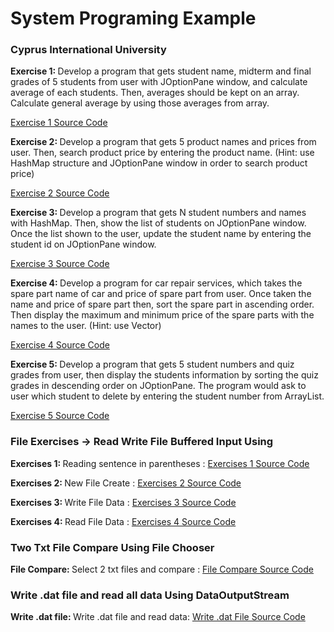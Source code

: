 # System Programing Example
<h3>Cyprus International University</h3>
 <b>Exercise 1: </b> Develop a program that gets student name, midterm and final grades of 5
students from user with JOptionPane window, and calculate average of each students.
Then, averages should be kept on an array. Calculate general average by using those
averages from array.

<a href="https://github.com/ridvancakirtr/System-Programing-Example/blob/master/src/Laboratory_Exercises_1/Exercises_1.java">Exercise 1 Source Code</a>

 <b>Exercise 2: </b> Develop a program that gets 5 product names and prices from user. Then,
search product price by entering the product name. (Hint: use HashMap structure and
JOptionPane window in order to search product price)

<a href="https://github.com/ridvancakirtr/System-Programing-Example/blob/master/src/Laboratory_Exercises_1/Exercises_2.java" rel="nofollow">Exercise 2 Source Code</a>

 <b>Exercise 3: </b> Develop a program that gets N student numbers and names with HashMap.
Then, show the list of students on JOptionPane window. Once the list shown to the user,
update the student name by entering the student id on JOptionPane window.

<a href="https://github.com/ridvancakirtr/System-Programing-Example/blob/master/src/Laboratory_Exercises_1/Exercises_3.java" rel="nofollow">Exercise 3 Source Code</a>

 <b>Exercise 4: </b> Develop a program for car repair services, which takes the spare part name
of car and price of spare part from user. Once taken the name and price of spare part
then, sort the spare part in ascending order. Then display the maximum and minimum
price of the spare parts with the names to the user. (Hint: use Vector)

<a href="#" rel="nofollow">Exercise 4 Source Code</a>

 <b>Exercise 5: </b> Develop a program that gets 5 student numbers and quiz grades from user,
then display the students information by sorting the quiz grades in descending order on
JOptionPane. The program would ask to user which student to delete by entering the
student number from ArrayList.

<a href="https://github.com/ridvancakirtr/System-Programing-Example/blob/master/src/Laboratory_Exercises_1/Exercises_5.java" rel="nofollow">Exercise 5 Source Code</a>
<h3>File Exercises -> Read Write File Buffered Input Using</h3>

<b>Exercises 1: </b> Reading sentence in parentheses : 
<a href="https://github.com/ridvancakirtr/System-Programing-Example/tree/master/src/FileExercises/Exercises_1.java">Exercises 1 Source Code</a>

<b>Exercises 2: </b> New File Create : 
<a href="https://github.com/ridvancakirtr/System-Programing-Example/blob/master/src/FileExercises/Exercises_2.java">Exercises 2 Source Code</a>

<b>Exercises 3: </b> Write File Data : 
<a href="https://github.com/ridvancakirtr/System-Programing-Example/blob/master/src/FileExercises/Exercises_3.java">Exercises 3 Source Code</a>

<b>Exercises 4: </b> Read File Data : 
<a href="https://github.com/ridvancakirtr/System-Programing-Example/blob/master/src/FileExercises/Exercises_4.java">Exercises 4 Source Code</a>

<h3>Two Txt File Compare Using File Chooser</h3>
<b>File Compare: </b> Select 2 txt files and compare  : 
<a href="https://github.com/ridvancakirtr/System-Programing-Example/tree/master/src/FileChooserCompare">File Compare Source Code</a>

<h3>Write .dat file and read all data Using DataOutputStream</h3>
<b>Write .dat file: </b> Write .dat file and read data: 
<a href="https://github.com/ridvancakirtr/System-Programing-Example/tree/master/src/DatFileWriteFile">Write .dat File Source Code</a>
